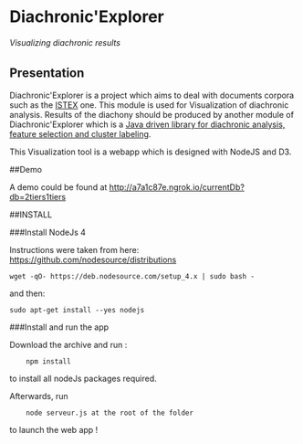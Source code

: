 # Diachronic'Explorer
###### Visualizing diachronic results

## Presentation
Diachronic'Explorer is a project which aims to deal with documents corpora such as the [ISTEX](http://www.istex.fr/) one. This module is used for Visualization of diachronic analysis. Results of the diachony should be produced by another module of Diachronic'Explorer which is a [Java driven library for diachronic analysis, feature selection and cluster labeling](https://github.com/nicolasdugue/istex). 

This Visualization tool is a webapp which is designed with NodeJS and D3.

##Demo 

A demo could be found at http://a7a1c87e.ngrok.io/currentDb?db=2tiers1tiers

##INSTALL

###Install NodeJs 4 

Instructions were taken from here: https://github.com/nodesource/distributions

    wget -qO- https://deb.nodesource.com/setup_4.x | sudo bash -

and then:

    sudo apt-get install --yes nodejs

###Install and run the app

Download the archive and run :

        npm install
to install all nodeJs packages required.

Afterwards, run 

        node serveur.js at the root of the folder
to launch the web app !
